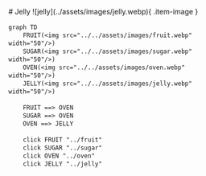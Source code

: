 <figure markdown="1">
# Jelly
![jelly](../assets/images/jelly.webp){ .item-image }

```mermaid
graph TD
    FRUIT(<img src="../../assets/images/fruit.webp" width="50"/>)
    SUGAR(<img src="../../assets/images/sugar.webp" width="50"/>)
    OVEN(<img src="../../assets/images/oven.webp" width="50"/>)
    JELLY(<img src="../../assets/images/jelly.webp" width="50"/>)

    FRUIT ==> OVEN
    SUGAR ==> OVEN
    OVEN ==> JELLY

    click FRUIT "../fruit"
    click SUGAR "../sugar"
    click OVEN "../oven"
    click JELLY "../jelly"
```

</figure>